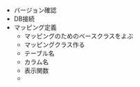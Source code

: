 - バージョン確認
- DB接続
- マッピング定義
    - マッピングのためのベースクラスをよぶ
    - マッピングクラス作る
    - テーブル名
    - カラム名
    - 表示関数
    -
